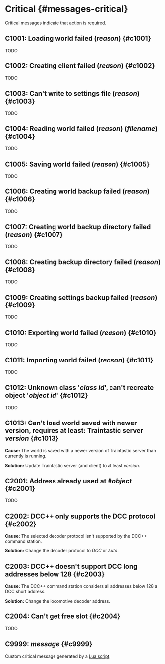 # Critical {#messages-critical}

Critical messages indicate that action is required.


## C1001: Loading world failed (*reason*) {#c1001}

TODO


## C1002: Creating client failed (*reason*) {#c1002}

TODO


## C1003: Can't write to settings file (*reason*) {#c1003}

TODO


## C1004: Reading world failed (*reason*) (*filename*) {#c1004}

TODO


## C1005: Saving world failed (*reason*) {#c1005}

TODO


## C1006: Creating world backup failed (*reason*) {#c1006}

TODO


## C1007: Creating world backup directory failed (*reason*) {#c1007}

TODO

## C1008: Creating backup directory failed (*reason*) {#c1008}
TODO

## C1009: Creating settings backup failed (*reason*) {#c1009}
TODO

## C1010: Exporting world failed (*reason*) {#c1010}
TODO

## C1011: Importing world failed (*reason*) {#c1011}
TODO

## C1012: Unknown class '*class id*', can't recreate object '*object id*' {#c1012}
TODO

## C1013: Can't load world saved with newer version, requires at least: Traintastic server *version* {#c1013}

**Cause:** The world is saved with a newer version of Traintastic server than currently is running.

**Solution:** Update Traintastic server (and client) to at least *version*.


## C2001: Address already used at #*object* {#c2001}

TODO


## C2002: DCC++ only supports the DCC protocol {#c2002}

**Cause:** The selected decoder protocol isn't supported by the DCC++ command station.

**Solution:** Change the decoder protocol to *DCC* or *Auto*.


## C2003: DCC++ doesn't support DCC long addresses below 128 {#c2003}

**Cause:** The DCC++ command station considers all addresses below 128 a DCC short address.

**Solution:** Change the locomotive decoder address.


## C2004: Can't get free slot {#c2004}
TODO

## C9999: *message* {#c9999}

Custom critical message generated by a [Lua script](../lua.md).
